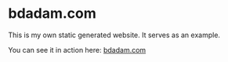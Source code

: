 bdadam.com
==========

This is my own static generated website. It serves as an example.

You can see it in action here: [bdadam.com](http://bdadam.com/)
